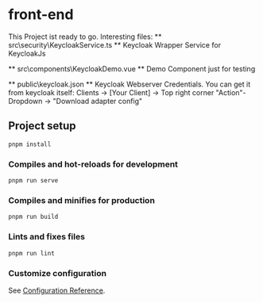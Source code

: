 # front-end
This Project ist ready to go.
Interesting files:
** src\security\KeycloakService.ts ** 
Keycloak Wrapper Service for KeycloakJs

** src\components\KeycloakDemo.vue ** 
Demo Component just for testing

** public\keycloak.json ** 
Keycloak Webserver Credentials. You can get it from keycloak itself: 
Clients -> [Your Client] -> Top right corner "Action"-Dropdown -> "Download adapter config"

## Project setup
```
pnpm install
```

### Compiles and hot-reloads for development
```
pnpm run serve
```

### Compiles and minifies for production
```
pnpm run build
```

### Lints and fixes files
```
pnpm run lint
```

### Customize configuration
See [Configuration Reference](https://cli.vuejs.org/config/).
